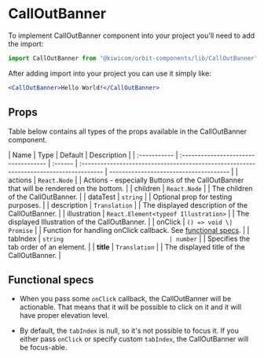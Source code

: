 # CallOutBanner

To implement CallOutBanner component into your project you'll need to add the import:

```jsx
import CallOutBanner from "@kiwicom/orbit-components/lib/CallOutBanner";
```

After adding import into your project you can use it simply like:

```jsx
<CallOutBanner>Hello World!</CallOutBanner>
```

## Props

Table below contains all types of the props available in the CallOutBanner component.

| Name         | Type                                 | Default | Description                                                                            |
| :----------- | :----------------------------------- | :------ | :------------------------------------------------------------------------------------- | -------------------------------------- |
| actions      | `React.Node`                         |         | Actions - especially Buttons of the CallOutBanner that will be rendered on the bottom. |
| children     | `React.Node`                         |         | The children of the CallOutBanner.                                                     |
| dataTest     | `string`                             |         | Optional prop for testing purposes.                                                    |
| description  | `Translation`                        |         | The displayed description of the CallOutBanner.                                        |
| illustration | `React.Element<typeof Illustration>` |         | The displayed Illustration of the CallOutBanner.                                       |
| onClick      | `() => void \| Promise`              |         | Function for handling onClick callback. See [functional specs](#functional-specs).     |
| tabIndex     | `string                              | number` |                                                                                        | Specifies the tab order of an element. |
| **title**    | `Translation`                        |         | The displayed title of the CallOutBanner.                                              |

## Functional specs

- When you pass some `onClick` callback, the CallOutBanner will be actionable. That means that it will be possible to click on it and it will have proper elevation level.

- By default, the `tabIndex` is null, so it's not possible to focus it. If you either pass `onClick` or specify custom `tabIndex`, the CallOutBanner will be focus-able.
